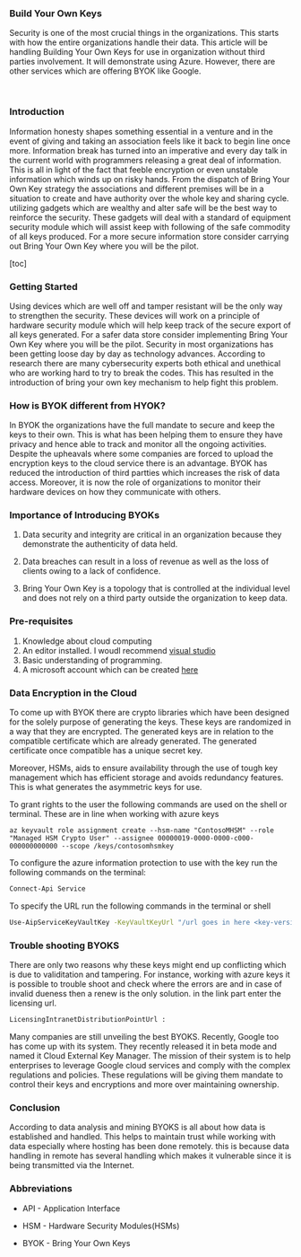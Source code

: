 

### Build Your Own Keys

Security is one of the most crucial things in the organizations. This starts with how the entire organizations handle their data. This article will be handling Building Your Own Keys for use in organization without third parties involvement. It will demonstrate using Azure. However, there are other services which are offering BYOK like Google. 

​                 



### Introduction

Information honesty shapes something essential in a venture and in the event of giving and taking an association feels like it back to begin line once more. Information break has turned into an imperative and every day talk in the current world with programmers releasing a great deal of information. This is all in light of the fact that feeble encryption or even unstable information which winds up on risky hands. From the dispatch of Bring Your Own Key strategy the associations and different premises will be in a situation to create and have authority over the whole key and sharing cycle. utilizing gadgets which are wealthy and alter safe will be the best way to reinforce the security. These gadgets will deal with a standard of equipment security module which will assist keep with following of the safe commodity of all keys produced. For a more secure information store consider carrying out Bring Your Own Key where you will be the pilot.

[toc]

### Getting Started

Using devices which are well off and tamper resistant will be the only way to strengthen the security. These devices will work on a principle of hardware security module which will help keep track of the secure export of all keys generated. For a safer data store consider implementing Bring Your Own Key where you will be the pilot. Security in most organizations has been getting loose day by day as technology advances. According to research there are many cybersecurity experts both ethical and unethical who are working hard to try to break the codes. This has resulted in the introduction of bring your own key mechanism to help fight this problem.

### How is BYOK different from HYOK?

In BYOK the organizations have the full mandate to secure and keep the keys to their own. This is what has been helping them to ensure they have privacy and hence able to track and monitor all the ongoing activities. Despite the upheavals where some companies are forced to upload the encryption keys to the cloud service there is an advantage. BYOK has reduced the introduction of third partties which increases the risk of data access. Moreover, it is now the role of organizations to monitor their hardware devices on how they communicate with others. 

### Importance of Introducing BYOKs

1. Data security and integrity are critical in an organization because they demonstrate the authenticity of data held.

2. Data breaches can result in a loss of revenue as well as the loss of clients owing to a lack of confidence.

3. Bring Your Own Key is a topology that is controlled at the individual level and does not rely on a third party outside the organization to keep data.

   



### Pre-requisites

1. Knowledge about cloud computing
2. An editor installed. I woudl recommend [visual studio](https://visualstudio.microsoft.com/downloads/)
3. Basic understanding of programming. 
4. A microsoft account which can be created [here](https://account.microsoft.com/account/ )

###  Data Encryption in the Cloud

To come up with BYOK there are crypto libraries which have been designed for the  solely purpose of generating the keys. These keys are randomized in a way that they are encrypted. The generated keys are in relation to the compatible certificate which are already generated. The generated certificate once compatible has a unique secret key. 

Moreover, HSMs, aids to ensure availability through the use of tough key management which has efficient storage and avoids redundancy features. This is what generates the asymmetric keys for use. 

To grant rights to the user the following commands are used on the shell or terminal. These are in line when working with azure keys



```shell
az keyvault role assignment create --hsm-name "ContosoMHSM" --role "Managed HSM Crypto User" --assignee 00000019-0000-0000-c000-000000000000 --scope /keys/contosomhsmkey
```



To configure the azure information protection to use with the key run the following commands on the terminal:

```bash
Connect-Api Service 
```

 To specify the URL run the following commands in the terminal or shell

```bash
Use-AipServiceKeyVaultKey -KeyVaultKeyUrl "/url goes in here <key-version> "
```

### Trouble shooting BYOKS

There are only two reasons why these keys might end up conflicting which is due to validitation and tampering. For instance, working with azure keys it is possible to trouble shoot and check where the errors are and in case of invalid dueness then a renew is the only solution. in the link part enter the licensing url.

```bash
LicensingIntranetDistributionPointUrl : 
```

Many companies are still unveiling the best BYOKS. Recently, Google too has come up with its system. They recently released it in beta mode and named it Cloud External Key Manager. The mission of their system is to help enterprises to leverage Google cloud services and comply with the complex regulations and policies.  These regulations will be giving them mandate to control their keys and encryptions and more over maintaining ownership.





### Conclusion

According to data analysis and mining BYOKS is all about how data is established and handled. This helps to maintain trust while working with data especially where hosting has been done remotely. this is because data handling in remote has several handling which makes it vulnerable since it is being transmitted via the Internet. 



 ### Abbreviations

- API -  Application Interface

- HSM - Hardware Security Modules(HSMs)

- BYOK - Bring Your Own Keys
